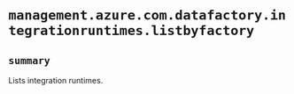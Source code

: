 # `management.azure.com.datafactory.integrationruntimes.listbyfactory`

## `summary`
Lists integration runtimes.


